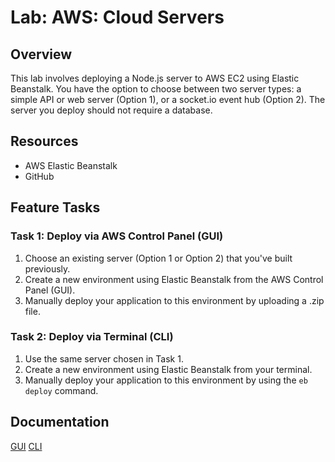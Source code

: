 # Lab: AWS: Cloud Servers

## Overview

This lab involves deploying a Node.js server to AWS EC2 using Elastic Beanstalk. You have the option to choose between two server types: a simple API or web server (Option 1), or a socket.io event hub (Option 2). The server you deploy should not require a database.

## Resources

- AWS Elastic Beanstalk
- GitHub

## Feature Tasks

### Task 1: Deploy via AWS Control Panel (GUI)

1. Choose an existing server (Option 1 or Option 2) that you've built previously.
2. Create a new environment using Elastic Beanstalk from the AWS Control Panel (GUI).
3. Manually deploy your application to this environment by uploading a .zip file.

### Task 2: Deploy via Terminal (CLI)

1. Use the same server chosen in Task 1.
2. Create a new environment using Elastic Beanstalk from your terminal.
3. Manually deploy your application to this environment by using the `eb deploy` command.

## Documentation

[GUI](cloud-server.us-west-2.elasticbeanstalk.com)
[CLI](http://cloud-server-cli-env.eba-paekmgse.us-west-2.elasticbeanstalk.com/)
